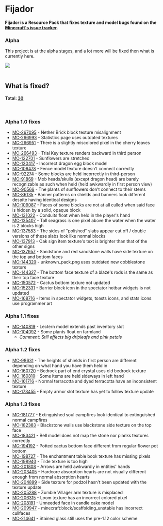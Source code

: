 # Fijador
**Fijador is a Resource Pack that fixes texture and model bugs found on the <a href="https://bugs.mojang.com/browse/MC-114274" target="_blank">Minecraft's issue tracker</a>.**

### Alpha
This project is at the alpha stages, and a lot more will be fixed then what is currently here.

<a href="https://bisecthosting.com/bangetto" target="_blank">
<img src="https://www.bisecthosting.com/partners/custom-banners/81c7319d-d963-477b-9ea6-7fb11e1b8a46.webp">
</a><br><br>

## What is fixed?
#### Total: <u>30</u>
<br>

### Alpha 1.0 fixes
- [MC-267095](https://bugs.mojang.com/browse/MC-267095) - Nether Brick block texture misalignment
- [MC-266993](https://bugs.mojang.com/browse/MC-266993) - Statistics page uses outdated textures
- [MC-266951](https://bugs.mojang.com/browse/MC-266951) - There is a slightly miscolored pixel in the cherry leaves texture
- [MC-266493](https://bugs.mojang.com/browse/MC-266493) - Trial Key texture renders backward in third person
- [MC-122701](https://bugs.mojang.com/browse/MC-122701) - Sunflowers are stretched
- [MC-120417](https://bugs.mojang.com/browse/MC-120417) - Incorrect dragon egg block model
- [MC-109478](https://bugs.mojang.com/browse/MC-109478) - Fence model texture doesn't connect correctly
- [MC-92274](https://bugs.mojang.com/browse/MC-92274) - Some blocks are held incorrectly in third-person
- [MC-91869](https://bugs.mojang.com/browse/MC-91869) - Mob heads/skulls (except dragon head) are barely recognizable as such when held (held awkwardly in first person view)
- [MC-90566](https://bugs.mojang.com/browse/MC-90566) - The plants of sunflowers don't connect to their stems
- [MC-86135](https://bugs.mojang.com/browse/MC-86135) - Banner patterns on shields and banners look different despite having identical designs
- [MC-109087](https://bugs.mojang.com/browse/MC-109087) - Faces of some blocks are not at all culled when said face is hidden by a solid, opaque block
- [MC-131022](https://bugs.mojang.com/browse/MC-131022) - Conduits float when held in the player's hand
- [MC-135407](https://bugs.mojang.com/browse/MC-135407) - Tall seagrass is one pixel above the water when the water is 2 blocks high
- [MC-137583](https://bugs.mojang.com/browse/MC-137583) - The sides of "polished" slabs appear cut off / double versions of these slabs look like normal blocks
- [MC-137913](https://bugs.mojang.com/browse/MC-137913) - Oak sign item texture's text is brighter than that of the other signs
- [MC-137957](https://bugs.mojang.com/browse/MC-137957) - Sandstone and red sandstone walls have side texture on the top and bottom faces
- [MC-144320](https://bugs.mojang.com/browse/MC-144320) - unknown_pack.png uses outdated new cobblestone texture
- [MC-144327](https://bugs.mojang.com/browse/MC-144327) - The bottom face texture of a blaze's rods is the same as their top face texture
- [MC-150572](https://bugs.mojang.com/browse/MC-150572) - Cactus bottom texture not updated
- [MC-152331](https://bugs.mojang.com/browse/MC-152331) - Barrier block icon in the spectator hotbar widgets is not updated
- [MC-168716](https://bugs.mojang.com/browse/MC-168716) - Items in spectator widgets, toasts icons, and stats icons use programmer art

### Alpha 1.1 fixes
- [MC-140819](https://bugs.mojang.com/browse/MC-140819) - Lectern model extends past inventory slot
- [MC-104092](https://bugs.mojang.com/browse/MC-104092) - Some plants float on farmland
    - *Comment: Still effects big dripleafs and pink petals*

### Alpha 1.2 fixes
- [MC-98631](https://bugs.mojang.com/browse/MC-98631) - The heights of shields in first person are different depending on what hand you have them held in
- [MC-160720](https://bugs.mojang.com/browse/MC-160720) - Bedrock part of end crystal uses old bedrock texture
- [MC-160810](https://bugs.mojang.com/browse/MC-160810) - Some items are held sideways in left hand
- [MC-161716](https://bugs.mojang.com/browse/MC-161716) - Normal terracotta and dyed terracotta have an inconsistent texture
- [MC-173455](https://bugs.mojang.com/browse/MC-173455) - Empty armor slot texture has yet to follow texture update

### Alpha 1.3 fixes
- [MC-181777](https://bugs.mojang.com/browse/MC-181777) - Extinguished soul campfires look identical to extinguished normal campfires
- [MC-182383](https://bugs.mojang.com/browse/MC-182383) - Blackstone walls use blackstone side texture on the top face
- [MC-183421](https://bugs.mojang.com/browse/MC-183421) - Bell model does not map the stone nor planks textures correctly
- [MC-194192](https://bugs.mojang.com/browse/MC-194192) - Potted cactus bottom face different from regular flower pot bottom
- [MC-198727](https://bugs.mojang.com/browse/MC-198727) - The enchantment table book texture has missing pixels
- [MC-198940](https://bugs.mojang.com/browse/MC-198940) - Tilde texture is too high
- [MC-201808](https://bugs.mojang.com/browse/MC-201808) - Arrows are held awkwardly in entities' hands
- [MC-203405](https://bugs.mojang.com/browse/MC-203405) - Hardcore absorption hearts are not visually different enough from normal absorption hearts
- [MC-204899](https://bugs.mojang.com/browse/MC-204899) - Side texture for podzol hasn't been updated with the texture update
- [MC-205288](https://bugs.mojang.com/browse/MC-205288) - Zombie Villager arm texture is misplaced
- [MC-206315](https://bugs.mojang.com/browse/MC-206315) - Loom texture has an incorrect colored pixel
- [MC-208191](https://bugs.mojang.com/browse/MC-208191) - Unneeded face in candle cake model
- [MC-209947](https://bugs.mojang.com/browse/MC-209947) - minecraft:block/scaffolding_unstable has incorrect cullfaces
- [MC-214641](https://bugs.mojang.com/browse/MC-214641) - Stained glass still uses the pre-1.12 color scheme

